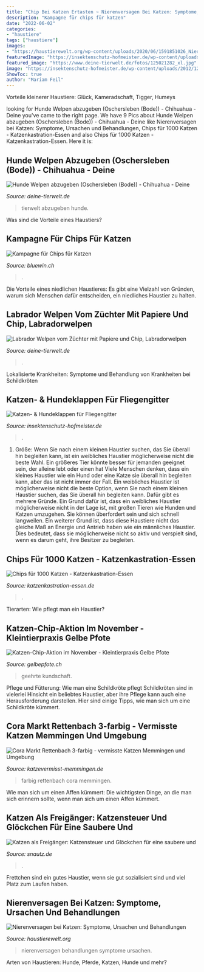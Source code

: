 ```yaml
---
title: "Chip Bei Katzen Ertasten ~ Nierenversagen Bei Katzen: Symptome, Ursachen Und Behandlungen"
description: "Kampagne für chips für katzen"
date: "2022-06-02"
categories:
- "haustiere"
tags: ["haustiere"]
images:
- "https://haustierewelt.org/wp-content/uploads/2020/06/1591851026_Nierenversagen-bei-Katzen-Symptome-Ursachen-und-Behandlungen.jpg"
featuredImage: "https://insektenschutz-hofmeister.de/wp-content/uploads/2012/12/Hundeklappe.jpg"
featured_image: "https://www.deine-tierwelt.de/fotos/125021282_xl.jpg"
image: "https://insektenschutz-hofmeister.de/wp-content/uploads/2012/12/Hundeklappe.jpg"
ShowToc: true
author: "Mariam Feil"
---
```



Vorteile kleinerer Haustiere: Glück, Kameradschaft, Tigger, Humeys

	

		
looking for Hunde Welpen abzugeben (Oschersleben (Bode)) - Chihuahua - Deine you've came to the right page. We have 9 Pics about Hunde Welpen abzugeben (Oschersleben (Bode)) - Chihuahua - Deine like Nierenversagen bei Katzen: Symptome, Ursachen und Behandlungen, Chips für 1000 Katzen - Katzenkastration-Essen and also Chips für 1000 Katzen - Katzenkastration-Essen. Here it is:
		
    
## Hunde Welpen Abzugeben (Oschersleben (Bode)) - Chihuahua - Deine

<img loading=lazy src="https://www.deine-tierwelt.de/fotos/125021282_xl.jpg" onerror="this.onerror=null;this.src='https://tse1.mm.bing.net/th?id=OIP.VceFzBpnMUdcOtJPCcUcuAHaJ4&amp;pid=15.1';" alt="Hunde Welpen abzugeben (Oschersleben (Bode)) - Chihuahua - Deine">

_Source: deine-tierwelt.de_

>tierwelt abzugeben hunde. 

	

Was sind die Vorteile eines Haustiers?

    
## Kampagne Für Chips Für Katzen

<img loading=lazy src="https://production-livingdocs-bluewin-ch.imgix.net/2018/10/3/8217d5c2-f800-4bab-8045-606c8ab310b4.jpeg?w=726&amp;auto=format" onerror="this.onerror=null;this.src='https://tse4.mm.bing.net/th?id=OIP.KnlpdFpTjElYKcoTnyKZnAHaFj&amp;pid=15.1';" alt="Kampagne für Chips für Katzen">

_Source: bluewin.ch_

>. 

	

Die Vorteile eines niedlichen Haustieres: Es gibt eine Vielzahl von Gründen, warum sich Menschen dafür entscheiden, ein niedliches Haustier zu halten.

    
## Labrador Welpen Vom Züchter Mit Papiere Und Chip, Labradorwelpen

<img loading=lazy src="https://www.deine-tierwelt.de/fotos/122252206_760x570.jpg" onerror="this.onerror=null;this.src='https://tse4.mm.bing.net/th?id=OIP.7kXMsDTSv_wJqinlLyh2ygHaFj&amp;pid=15.1';" alt="Labrador Welpen vom Züchter mit Papiere und Chip, Labradorwelpen">

_Source: deine-tierwelt.de_

>. 

	

Lokalisierte Krankheiten: Symptome und Behandlung von Krankheiten bei Schildkröten

    
## Katzen- &amp; Hundeklappen Für Fliegengitter

<img loading=lazy src="https://insektenschutz-hofmeister.de/wp-content/uploads/2012/12/Hundeklappe.jpg" onerror="this.onerror=null;this.src='https://tse4.mm.bing.net/th?id=OIP.D_feQl8EJ8iAd1g5Nw4P1QHaFj&amp;pid=15.1';" alt="Katzen- &amp; Hundeklappen für Fliegengitter">

_Source: insektenschutz-hofmeister.de_

>. 

	

1. Größe: Wenn Sie nach einem kleinen Haustier suchen, das Sie überall hin begleiten kann, ist ein weibliches Haustier möglicherweise nicht die beste Wahl. Ein größeres Tier könnte besser für jemanden geeignet sein, der alleine lebt oder einen hat
Viele Menschen denken, dass ein kleines Haustier wie ein Hund oder eine Katze sie überall hin begleiten kann, aber das ist nicht immer der Fall. Ein weibliches Haustier ist möglicherweise nicht die beste Option, wenn Sie nach einem kleinen Haustier suchen, das Sie überall hin begleiten kann. Dafür gibt es mehrere Gründe. Ein Grund dafür ist, dass ein weibliches Haustier möglicherweise nicht in der Lage ist, mit großen Tieren wie Hunden und Katzen umzugehen. Sie können überfordert sein und sich schnell langweilen. Ein weiterer Grund ist, dass diese Haustiere nicht das gleiche Maß an Energie und Antrieb haben wie ein männliches Haustier. Dies bedeutet, dass sie möglicherweise nicht so aktiv und verspielt sind, wenn es darum geht, ihre Besitzer zu begleiten.

    
## Chips Für 1000 Katzen - Katzenkastration-Essen

<img loading=lazy src="https://katzenkastration-essen.de/assets/images/d/shutterstock_23838949_mtr_Katze_Stethoskop_ES-2017-3_klein-1a7ce3aa.jpg" onerror="this.onerror=null;this.src='https://tse2.mm.bing.net/th?id=OIP.vZTw7QciWykIRZzesBNiEAHaC2&amp;pid=15.1';" alt="Chips für 1000 Katzen - Katzenkastration-Essen">

_Source: katzenkastration-essen.de_

>. 

	

Tierarten: Wie pflegt man ein Haustier?

    
## Katzen-Chip-Aktion Im November - Kleintierpraxis Gelbe Pfote

<img loading=lazy src="https://gelbepfote.ch/content/media/e79/e4407/e10276/Katzenchip__v2__keyedthumb__full_ger.jpg" onerror="this.onerror=null;this.src='https://tse4.mm.bing.net/th?id=OIP.KEXhQYMg3j8pXLLg27SbXwHaC9&amp;pid=15.1';" alt="Katzen-Chip-Aktion im November - Kleintierpraxis Gelbe Pfote">

_Source: gelbepfote.ch_

>geehrte kundschaft. 

	

Pflege und Fütterung: Wie man eine Schildkröte pflegt
Schildkröten sind in vielerlei Hinsicht ein beliebtes Haustier, aber ihre Pflege kann auch eine Herausforderung darstellen. Hier sind einige Tipps, wie man sich um eine Schildkröte kümmert.

    
## Cora Markt Rettenbach 3-farbig - Vermisste Katzen Memmingen Und Umgebung

<img loading=lazy src="http://www.katzevermisst-memmingen.de/gallery/24D507A7-7A2B-4674-9503-1324EC034A92.jpg" onerror="this.onerror=null;this.src='https://tse3.mm.bing.net/th?id=OIP.cnd8qKicBxGuCVQ6i4F8bwHaFj&amp;pid=15.1';" alt="Cora Markt Rettenbach 3-farbig - vermisste Katzen Memmingen und Umgebung">

_Source: katzevermisst-memmingen.de_

>farbig rettenbach cora memmingen. 

	

Wie man sich um einen Affen kümmert: Die wichtigsten Dinge, an die man sich erinnern sollte, wenn man sich um einen Affen kümmert.

    
## Katzen Als Freigänger: Katzensteuer Und Glöckchen Für Eine Saubere Und

<img loading=lazy src="https://www.snautz.de/bilder/magazin/131_1.jpg" onerror="this.onerror=null;this.src='https://tse4.mm.bing.net/th?id=OIP.hj9pQnsrQ2YoXUZqOGgHRAAAAA&amp;pid=15.1';" alt="Katzen als Freigänger: Katzensteuer und Glöckchen für eine saubere und">

_Source: snautz.de_

>. 

	

Frettchen sind ein gutes Haustier, wenn sie gut sozialisiert sind und viel Platz zum Laufen haben.

    
## Nierenversagen Bei Katzen: Symptome, Ursachen Und Behandlungen

<img loading=lazy src="https://haustierewelt.org/wp-content/uploads/2020/06/1591851026_Nierenversagen-bei-Katzen-Symptome-Ursachen-und-Behandlungen.jpg" onerror="this.onerror=null;this.src='https://tse4.mm.bing.net/th?id=OIP.85-Zca06dXzaiXhZwI_RvQHaEM&amp;pid=15.1';" alt="Nierenversagen bei Katzen: Symptome, Ursachen und Behandlungen">

_Source: haustierewelt.org_

>nierenversagen behandlungen symptome ursachen. 

	

Arten von Haustieren: Hunde, Pferde, Katzen, Hunde und mehr?

